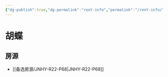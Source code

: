 ```yaml
---
{"dg-publish":true,"dg-permalink":"rent-info","permalink":"/rent-info/"}
---
```



# 胡蝶

## 房源

- [[备选房源/JNHY-R22-P68\|JNHY-R22-P68]]

